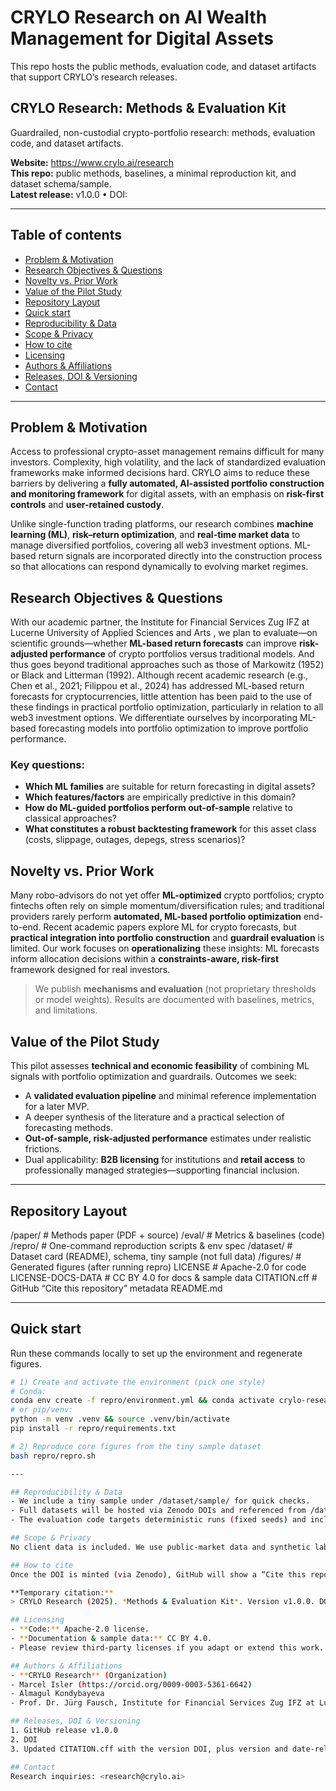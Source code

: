 # CRYLO Research on AI Wealth Management for Digital Assets
This repo hosts the public methods, evaluation code, and dataset artifacts that support CRYLO’s research releases.

## CRYLO Research: Methods & Evaluation Kit
Guardrailed, non-custodial crypto-portfolio research: methods, evaluation code, and dataset artifacts.

**Website:** https://www.crylo.ai/research  
**This repo:** public methods, baselines, a minimal reproduction kit, and dataset schema/sample.  
**Latest release:** v1.0.0 • DOI: 

---

## Table of contents
- [Problem & Motivation](#problem--motivation)
- [Research Objectives & Questions](#research-objectives--questions)
- [Novelty vs. Prior Work](#novelty-vs-prior-work)
- [Value of the Pilot Study](#value-of-the-pilot-study)
- [Repository Layout](#repository-layout)
- [Quick start](#quick-start)
- [Reproducibility & Data](#reproducibility--data)
- [Scope & Privacy](#scope--privacy)
- [How to cite](#how-to-cite)
- [Licensing](#licensing)
- [Authors & Affiliations](#authors--affiliations)
- [Releases, DOI & Versioning](#releases-doi--versioning)
- [Contact](#contact)

---

## Problem & Motivation
Access to professional crypto-asset management remains difficult for many investors. Complexity, high volatility, and the lack of standardized evaluation frameworks make informed decisions hard. CRYLO aims to reduce these barriers by delivering a **fully automated, AI-assisted portfolio construction and monitoring framework** for digital assets, with an emphasis on **risk-first controls** and **user-retained custody**.

Unlike single-function trading platforms, our research combines **machine learning (ML)**, **risk–return optimization**, and **real-time market data** to manage diversified portfolios, covering all web3 investment options. ML-based return signals are incorporated directly into the construction process so that allocations can respond dynamically to evolving market regimes.

## Research Objectives & Questions
With our academic partner, the Institute for Financial Services Zug IFZ at Lucerne University of Applied Sciences and Arts , we plan to evaluate—on scientific grounds—whether **ML-based return forecasts** can improve **risk-adjusted performance** of crypto portfolios versus traditional models. And thus goes beyond traditional approaches such as those of Markowitz (1952) or Black and Litterman (1992). Although recent academic research (e.g., Chen et al., 2021; Filippou et al., 2024) has addressed ML-based return forecasts for cryptocurrencies, little attention has been paid to the use of these findings in practical portfolio optimization, particularly in relation to all web3 investment options. We differentiate ourselves by incorporating ML-based forecasting models into portfolio optimization to improve portfolio performance.

### Key questions:
- **Which ML families** are suitable for return forecasting in digital assets?  
- **Which features/factors** are empirically predictive in this domain?  
- **How do ML-guided portfolios perform out-of-sample** relative to classical approaches?  
- **What constitutes a robust backtesting framework** for this asset class (costs, slippage, outages, depegs, stress scenarios)?

## Novelty vs. Prior Work
Many robo-advisors do not yet offer **ML-optimized** crypto portfolios; crypto fintechs often rely on simple momentum/diversification rules; and traditional providers rarely perform **automated, ML-based portfolio optimization** end-to-end. Recent academic papers explore ML for crypto forecasts, but **practical integration into portfolio construction** and **guardrail evaluation** is limited. Our work focuses on **operationalizing** these insights: ML forecasts inform allocation decisions within a **constraints-aware, risk-first** framework designed for real investors.

> We publish **mechanisms and evaluation** (not proprietary thresholds or model weights). Results are documented with baselines, metrics, and limitations.

## Value of the Pilot Study
This pilot assesses **technical and economic feasibility** of combining ML signals with portfolio optimization and guardrails. Outcomes we seek:
- A **validated evaluation pipeline** and minimal reference implementation for a later MVP.  
- A deeper synthesis of the literature and a practical selection of forecasting methods.  
- **Out-of-sample, risk-adjusted performance** estimates under realistic frictions.  
- Dual applicability: **B2B licensing** for institutions and **retail access** to professionally managed strategies—supporting financial inclusion.

---

## Repository Layout
/paper/ # Methods paper (PDF + source)
/eval/ # Metrics & baselines (code)
/repro/ # One-command reproduction scripts & env spec
/dataset/ # Dataset card (README), schema, tiny sample (not full data)
/figures/ # Generated figures (after running repro)
LICENSE # Apache-2.0 for code
LICENSE-DOCS-DATA # CC BY 4.0 for docs & sample data
CITATION.cff # GitHub “Cite this repository” metadata
README.md

---

## Quick start
Run these commands locally to set up the environment and regenerate figures.

```bash
# 1) Create and activate the environment (pick one style)
# Conda:
conda env create -f repro/environment.yml && conda activate crylo-research
# or pip/venv:
python -m venv .venv && source .venv/bin/activate
pip install -r repro/requirements.txt

# 2) Reproduce core figures from the tiny sample dataset
bash repro/repro.sh

---

## Reproducibility & Data
- We include a tiny sample under /dataset/sample/ for quick checks.
- Full datasets will be hosted via Zenodo DOIs and referenced from /dataset/README.md.
- The evaluation code targets deterministic runs (fixed seeds) and includes basic leakage and alignment checks.

## Scope & Privacy
No client data is included. We use public-market data and synthetic labels for evaluation tasks. We disclose mechanisms, constraints, and metrics—but do not disclose proprietary thresholds, model weights, or feature recipes that would enable cloning.

## How to cite
Once the DOI is minted (via Zenodo), GitHub will show a “Cite this repository” button powered by CITATION.cff.

**Temporary citation:**
> CRYLO Research (2025). *Methods & Evaluation Kit*. Version v1.0.0. DOI: *pending*. Available at: (https://github.com/CRYLOai/ai-wealth-manager)

## Licensing
- **Code:** Apache-2.0 license.
- **Documentation & sample data:** CC BY 4.0.
- Please review third-party licenses if you adapt or extend this work.

## Authors & Affiliations
- **CRYLO Research** (Organization)
- Marcel Isler (https://orcid.org/0009-0003-5361-6642)
- Almagul Kondybayeva
- Prof. Dr. Jürg Fausch, Institute for Financial Services Zug IFZ at Lucerne University of Applied Sciences and Arts

## Releases, DOI & Versioning
1. GitHub release v1.0.0
2. DOI
3. Updated CITATION.cff with the version DOI, plus version and date-released

## Contact
Research inquiries: <research@crylo.ai>
